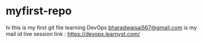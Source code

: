 # myfirst-repo
hi this is my first git file
learning DevOps
bharadwajsai567@gmail.com is my mail id
live session link : https://devops.learnyst.com/
